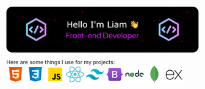 ![Header](./github-header-image.png)


Here are some things I use for my projects:  
![Alt text](./html.png)   ![Alt text](./css.png)   ![Alt text](./javascript.png)   ![Alt text](./react.png)   ![Alt text](./tailwind.png)   ![Alt text](./bootstrap.png)   ![Alt text](./node.png)   ![Alt text](./mongodb.png)   ![Alt text](./express.png) 
<!--
**LiamPerryman/LiamPerryman** is a ✨ _special_ ✨ repository because its `README.md` (this file) appears on your GitHub profile.

Here are some ideas to get you started:

- 🔭 I’m currently working on ...
- 🌱 I’m currently learning ...
- 👯 I’m looking to collaborate on ...
- 🤔 I’m looking for help with ...
- 💬 Ask me about ...
- 📫 How to reach me: ...
- 😄 Pronouns: ...
- ⚡ Fun fact: ...
-->
